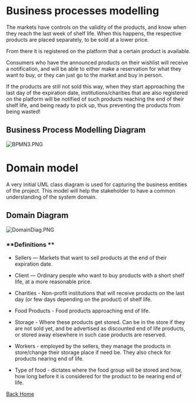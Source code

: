 # **Business processes modelling** #
The markets have controls on the validity of the products, and know when they reach the last week of shelf life. When this happens, the respective products are placed separately, to be sold at a lower price. 

From there it is registered on the platform that a certain product is available. 

Consumers who have the announced products on their wishlist will receive a notification, and will be able to either make a reservation for what they want to buy, or they can just go to the market and buy in person. 

If the products are still not sold this way, when they start approaching the last day of the expiration date, institutions/charities that are also registered on the platform will be notified of such products reaching the end of their shelf life, and being ready to pick up, thus preventing the products from being wasted!

## **Business Process Modelling Diagram** ##

![BPMN3.PNG](https://bitbucket.org/repo/AXreney/images/1646564444-BPMN3.PNG)

# **Domain model** #

A very initial UML class diagram is used for capturing the business entities of the project. This model will help the stakeholder to have a common understanding of the system domain.

## **Domain Diagram** ##

![DomainDiag.PNG](https://bitbucket.org/repo/AXreney/images/880710207-DomainDiag.PNG)

### **Definitions ** ###

* Sellers — Markets that want to sell products at the end of their expiration date.

* Client — Ordinary people who want to buy products with a short shelf life, at a more reasonable price.

* Charities - Non-profit institutions that will receive products on the last day (or few days depending on the product) of shelf life.

* Food Products - Food products approaching end of life.

* Storage - Where these products get stored. Can be in the store if they are not sold yet, and be advertised as discounted end of life products, or stored away elsewhere in such case products are reserved.

* Workers - employed by the sellers, they manage the products in store/change their storage place if need be. They also check for products nearing end of life.

* Type of food - dictates where the food group will be stored and how, how long before it is considered for the product to be nearing end of life.

[Back Home](https://bitbucket.org/ws-18861-19256-19377/repo_18861_19256_19337/wiki/Home)